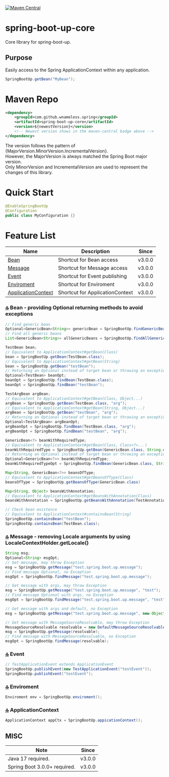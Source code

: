 [![Maven Central](https://maven-badges.herokuapp.com/maven-central/com.github.wnameless.spring/spring-boot-up-core/badge.svg)](https://maven-badges.herokuapp.com/maven-central/com.github.wnameless.spring/spring-boot-up-core)

spring-boot-up-core
=============
Core library for spring-boot-up.

## Purpose
Easily access to the Spring ApplicationContext within any application.
```java
SpringBootUp.getBean("MyBean");
```

# Maven Repo
```xml
<dependency>
	<groupId>com.github.wnameless.spring</groupId>
	<artifactId>spring-boot-up-core</artifactId>
	<version>${newestVersion}</version>
	<!-- Newest version shows in the maven-central badge above -->
</dependency>
```
The version follows the pattern of {MajorVersion.MinorVersion.IncrementalVersion}.<br>
However, the MajorVersion is always matched the Spring Boot major version.<br>
Only MinorVersion and IncrementalVersion are used to represent the changes of this library.

# Quick Start
```java
@EnableSpringBootUp
@Configuration
public class MyConfiguration {}
```

# Feature List<a id='top'></a>
| Name | Description | Since |
| --- | --- | --- |
| [Bean](#3.0.0-5) | Shortcut for Bean access | v3.0.0 |
| [Message](#3.0.0-4) | Shortcut for Message access | v3.0.0 |
| [Event](#3.0.0-3) | Shortcut for Event publishing | v3.0.0 |
| [Enviroment](#3.0.0-2) | Shortcut for Enviroment | v3.0.0 |
| [ApplicationContext](#3.0.0-1) | Shortcut for ApplicationContext | v3.0.0 |

### [:top:](#top) Bean<a id='3.0.0-5'></a> - providing Optional returning methods to avoid exceptions
```java
// Find generic bean
Optional<GenericBean<String>> genericBean = SpringBootUp.findGenericBean(GenericBean.class, String.class);
// Find all generic beans
List<GenericBean<String>> allGenericBeans = SpringBootUp.findAllGenericBeans(GenericBean.class, String.class);
```

```java
TestBean bean;
// Equivalent to ApplicationContext#getBean(Class)
bean = SpringBootUp.getBean(TestBean.class);
// Equivalent to ApplicationContext#getBean(String)
bean = SpringBootUp.getBean("testBean");
// Returning an Optional instead of target bean or throwing an exception
Optional<TestBean> beanOpt;
beanOpt = SpringBootUp.findBean(TestBean.class);
beanOpt = SpringBootUp.findBean("testBean");
```

```java
TestArgBean argBean;
// Equivalent to ApplicationContext#getBean(Class, Object...)
argBean = SpringBootUp.getBean(TestBean.class, "arg");
// Equivalent to ApplicationContext#getBean(String, Object...)
argBean = SpringBootUp.getBean("testBean", "arg");
// Returning an Optional instead of target bean or throwing an exception
Optional<TestArgBean> argBeanOpt;
argBeanOpt = SpringBootUp.findBean(TestBean.class, "arg");
argBeanOpt = SpringBootUp.findBean("testBean", "arg");
```

```java
GenericBean<?> beanWithRequiredType;
// Equivalent to ApplicationContext#getBean(Class, Class<?>...)
beanWithRequiredType = SpringBootUp.getBean(GenericBean.class, String.class);
// Returning an Optional instead of target bean or throwing an exception
Optional<GenericBean<?>> beanWithRequiredType;
beanWithRequiredTypeOpt = SpringBootUp.findBean(GenericBean.class, String.class);
```

```java
Map<String, GenericBean<?>> beansOfType;
// Equivalent to ApplicationContext#getBeansOfType(Class)
beansOfType = SpringBootUp.getBeansOfType(GenericBean.class)
```

```java
Map<String, Object> beansWithAnnotation;
// Equivalent to ApplicationContext#getBeansWithAnnotation(Class)
beansWithAnnotation = SpringBootUp.getBeansWithAnnotation(TestAnnotation.class);
```

```java
// Check bean existence
// Equivalent to ApplicationContext#containsBean(String)
SpringBootUp.containsBean("testBean");
SpringBootUp.containsBean(TestBean.class);
```

### [:top:](#top) Message<a id='3.0.0-4'></a> - removing Locale arguments by using LocaleContextHolder.getLocale()
```java
String msg;
Optional<String> msgOpt;
// Get message, may throw Exception
msg = SpringBootUp.getMessage("test.spring.boot.up.message");
// Find message Optional, no Exception
msgOpt = SpringBootUp.findMessage("test.spring.boot.up.message");

// Get message with args, may throw Exception
msg = SpringBootUp.getMessage("test.spring.boot.up.message", "test");
// Find message Optional with args, no Exception
msgOpt = SpringBootUp.findMessage("test.spring.boot.up.message", "test");

// Get message with args and default, no Exception
msg = SpringBootUp.getMessage("test.spring.boot.up.message", new Object[] {"test"}, ""));

// Get message with MessageSourceResolvable, may throw Exception
MessageSourceResolvable resolvable = new DefaultMessageSourceResolvable("test.spring.boot.up.message");
msg = SpringBootUp.getMessage(resolvable);
// Find message with MessageSourceResolvable, no Exception
msgOpt = SpringBootUp.findMessage(resolvable);
```

### [:top:](#top) Event<a id='3.0.0-3'></a>
```java
// TestApplicationEvent extends ApplicationEvent
SpringBootUp.publishEvent(new TestApplicationEvent("testEvent"));
SpringBootUp.publishEvent("testEvent");
```

### [:top:](#top) Enviroment<a id='3.0.0-2'></a>
```java
Enviroment env = SpringBootUp.enviroment();
```

### [:top:](#top) ApplicationContext<a id='3.0.0-1'></a>
```java
ApplicationContext appCtx = SpringBootUp.appicationContext();
```

## MISC
| Note| Since |
| --- | --- |
| Java 17 required. | v3.0.0 |
| Spring Boot 3.0.0+ required. | v3.0.0 |
